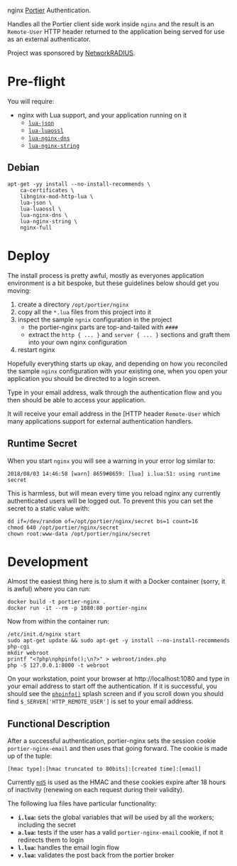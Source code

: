 nginx [Portier](https://portier.github.io/) Authentication.

Handles all the Portier client side work inside `nginx` and the result is an `Remote-User` HTTP header returned to the application being served for use as an external authenticator.

Project was sponsored by [NetworkRADIUS](https://networkradius.com/).

# Pre-flight

You will require:

 * nginx with Lua support, and your application running on it
     * [`lua-json`](https://github.com/harningt/luajson)
     * [`lua-luaossl`](http://25thandclement.com/~william/projects/luaossl.html)
     * [`lua-nginx-dns`](https://github.com/openresty/lua-resty-dns)
     * [`lua-nginx-string`](https://github.com/openresty/lua-resty-string)

## Debian

    apt-get -yy install --no-install-recommends \
    	ca-certificates \
    	libnginx-mod-http-lua \
    	lua-json \
    	lua-luaossl \
    	lua-nginx-dns \
    	lua-nginx-string \
    	nginx-full

# Deploy

The install process is pretty awful, mostly as everyones application environment is a bit bespoke, but these guidelines below should get you moving:

 1. create a directory `/opt/portier/nginx`
 1. copy all the `*.lua` files from this project into it
 1. inspect the sample `ngnix` configuration in the project
     * the portier-nginx parts are top-and-tailed with `####`
     * extract the `http { ... }` and `server { ... }` sections and graft them into your own nginx configuration
 1. restart nginx

Hopefully everything starts up okay, and depending on how you reconciled the sample `nginx` configuration with your existing one, when you open your application you should be directed to a login screen.

Type in your email address, walk through the authentication flow and you then should be able to access your application.

It will receive your email address in the [HTTP header `Remote-User` which many applications support for external authentication handlers.

## Runtime Secret

When you start `nginx` you will see a warning in your error log similar to:

    2018/08/03 14:46:58 [warn] 8659#8659: [lua] i.lua:51: using runtime secret

This is harmless, but will mean every time you reload nginx any currently authenticated users will be logged out.  To prevent this you can set the secret to a static value with:

    dd if=/dev/random of=/opt/portier/nginx/secret bs=1 count=16
    chmod 640 /opt/portier/nginx/secret
    chown root:www-data /opt/portier/nginx/secret

# Development

Almost the easiest thing here is to slum it with a Docker container (sorry, it is awful) where you can run:

    docker build -t portier-nginx .
    docker run -it --rm -p 1080:80 portier-nginx

Now from within the container run:

    /etc/init.d/nginx start
    sudo apt-get update && sudo apt-get -y install --no-install-recommends php-cgi
    mkdir webroot
    printf "<?php\nphpinfo();\n?>" > webroot/index.php
    php -S 127.0.0.1:8000 -t webroot

On your workstation, point your browser at http://localhost:1080 and type in your email address to start off the authentication.  If it is successful, you should see the [`phpinfo()`](https://secure.php.net/manual/en/function.phpinfo.php) splash screen and if you scroll down you should find `$_SERVER['HTTP_REMOTE_USER']` is set to your email address.

## Functional Description

After a successful authentication, portier-nginx sets the session cookie `portier-nginx-email` and then uses that going forward.  The cookie is made up of the tuple:

    [hmac type]:[hmac truncated to 80bits]:[created time]:[email]

Currently [`md5`](https://tools.ietf.org/html/rfc6151#section-2.3) is used as the HMAC and these cookies expire after 18 hours of inactivity (renewing on each request during their validity).

The following lua files have particular functionality:

 * **`i.lua`:** sets the global variables that will be used by all the workers; including the secret
 * **`a.lua`:** tests if the user has a valid `portier-nginx-email` cookie, if not it redirects them to login
 * **`l.lua`:** handles the email login flow
 * **`v.lua`:** validates the post back from the portier broker
